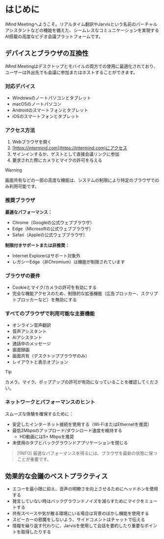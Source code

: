 # はじめに

iMind Meetingへようこそ。リアルタイム翻訳やJarvisという名前のバーチャルアシスタントなどの機能を備えた、シームレスなコミュニケーションを実現するAI搭載の高度なビデオ会議プラットフォームです。

## デバイスとブラウザの互換性

iMind Meetingはデスクトップとモバイルの両方での使用に最適化されており、ユーザーは外出先でも会議に参加またはホストすることができます。

### 対応デバイス

- Windowsのノートパソコンとタブレット
- macOSのノートパソコン
- Androidのスマートフォンとタブレット
- iOSのスマートフォンとタブレット

### アクセス方法

1. Webブラウザを開く
2. [https://intermind.com](https://intermind.com)にアクセス
3. サインインするか、ゲストとして直接会議リンクに参加
4. 要求された際にカメラとマイクの許可を与える

> [!WARNING]
> 画面共有などの一部の高度な機能は、システムの制限により特定のブラウザでのみ利用可能です。

### 推奨ブラウザ

**最適なパフォーマンス：**

- Chrome（Googleの公式ウェブブラウザ）
- Edge（Microsoftの公式ウェブブラウザ）
- Safari（Appleの公式ウェブブラウザ）

**制限付きサポートまたは非推奨：**

- Internet Explorerはサポート対象外
- レガシーEdge（非Chromium）は機能が制限されています

### ブラウザの要件

- Cookieとマイク/カメラの許可を有効にする
- 完全な機能アクセスのため、制限的な拡張機能（広告ブロッカー、スクリプトブロッカーなど）を無効にする

### すべてのブラウザで利用可能な主要機能

- オンライン音声翻訳
- 音声アシスタント
- AIアシスタント
- 通話中のメッセージ
- 画面録画
- 画面共有（デスクトップブラウザのみ）
- レイアウトと表示オプション

> [!TIP]
> カメラ、マイク、ポップアップの許可が有効になっていることを確認してください。

### ネットワークとパフォーマンスのヒント

スムーズな体験を確保するために：

- 安定したインターネット接続を使用する（Wi-FiまたはEthernetを推奨）
- 最低2Mbpsのアップロード/ダウンロード速度を維持する
  - HD動画には5+ Mbpsを推奨
- 未使用のタブとバックグラウンドアプリケーションを閉じる

> [!INFO]
> 最適なパフォーマンスを得るには、ブラウザを最新の状態に保つことが重要です。

## 効果的な会議のベストプラクティス

- エコーを最小限に抑え、音声の明瞭さを向上させるためにヘッドホンを使用する
- 発言していない時はバックグラウンドノイズを減らすためにマイクをミュートする
- 共有スペースや気が散る環境にいる場合は背景のぼかし機能を使用する
- スピーカーの邪魔をしないよう、サイドコメントはチャットで伝える
- 情報を繰り返す代わりに、Jarvisを使用して会話を要約したり重要なポイントを取得したりする
